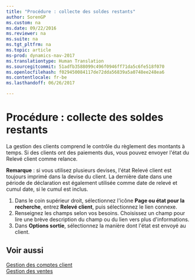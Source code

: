 ```yaml
---
title: "Procédure : collecte des soldes restants"
author: SorenGP
ms.custom: na
ms.date: 09/22/2016
ms.reviewer: na
ms.suite: na
ms.tgt_pltfrm: na
ms.topic: article
ms-prod: dynamics-nav-2017
ms.translationtype: Human Translation
ms.sourcegitcommit: 51adfb3588099c496f0946ff71da5c6fe518f070
ms.openlocfilehash: f029450084117de72dda56839a5a0748ee248ea6
ms.contentlocale: fr-be
ms.lasthandoff: 06/26/2017

---
```


# <a name="how-to-collect-outstanding-balances"></a>Procédure : collecte des soldes restants
La gestion des clients comprend le contrôle du règlement des montants à temps. Si des clients ont des paiements dus, vous pouvez envoyer l'état du Relevé client comme relance.

**Remarque** : si vous utilisez plusieurs devises, l'état Relevé client est toujours imprimé dans la devise du client. La dernière date dans une période de déclaration est également utilisée comme date de relevé et cumul date, si le cumul est inclus.

1. Dans le coin supérieur droit, sélectionnez l'icône **Page ou état pour la recherche**, entrez **Relevé client**, puis sélectionnez le lien connexe.
2. Renseignez les champs selon vos besoins. Choisissez un champ pour lire une brève description du champ ou du lien vers plus d'informations.
3. Dans **Options sortie**, sélectionnez la manière dont l'état est envoyé au client.

## <a name="see-also"></a>Voir aussi
[Gestion des comptes client](receivables-manage-receivables.md)  
[Gestion des ventes](sales-manage-sales.md)


